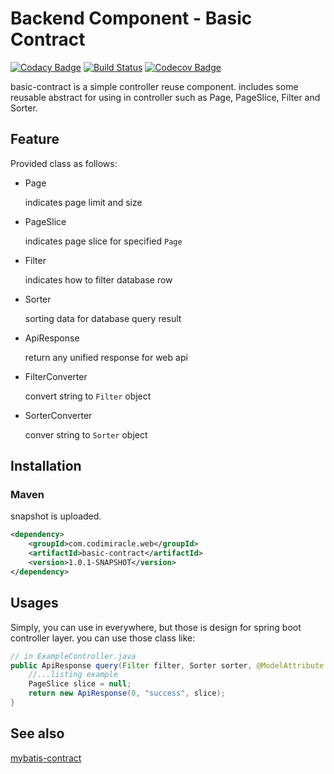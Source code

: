 # Backend Component - Basic Contract

[![Codacy Badge](https://api.codacy.com/project/badge/Grade/ec0be628558f452baa30086fc5553c64)](https://app.codacy.com/manual/codimiracle/basic-contract?utm_source=github.com&utm_medium=referral&utm_content=codimiracle/basic-contract&utm_campaign=Badge_Grade_Dashboard)
[![Build Status](https://travis-ci.org/codimiracle/basic-contract.svg?branch=master)](https://travis-ci.org/codimiracle/basic-contract)
[![Codecov Badge](https://codecov.io/gh/codimiracle/basic-contract/badge.svg)](https://codecov.io/gh/codimiracle/basic-contract)
	
basic-contract is a simple controller reuse component.
includes some reusable abstract for using in controller such as Page, PageSlice, Filter and Sorter.

## Feature
Provided class as follows:
  * Page
        
       indicates page limit and size
  * PageSlice
       
       indicates page slice for specified `Page`
  * Filter
       
       indicates how to filter database row
  * Sorter
        
       sorting data for database query result
  * ApiResponse
  
       return any unified response for web api
  * FilterConverter
  
       convert string to `Filter` object
  * SorterConverter
  
       conver string to `Sorter` object 
 
## Installation
### Maven
snapshot is uploaded.
```xml
<dependency>
    <groupId>com.codimiracle.web</groupId>
    <artifactId>basic-contract</artifactId>
    <version>1.0.1-SNAPSHOT</version>
</dependency>
```
## Usages
Simply, you can use in everywhere, but those is design for spring boot controller layer. you can use those class like:
```java
// in ExampleController.java
public ApiResponse query(Filter filter, Sorter sorter, @ModelAttribute Page page) {
    //...listing example
    PageSlice slice = null; 
    return new ApiResponse(0, "success", slice);
}
```
## See also
[mybatis-contract](https://github.com/codimiracle/mybatis-contract)
